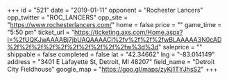 +++
id = "521"
date = "2019-01-11"
opponent = "Rochester Lancers"
opp_twitter = "ROC_LANCERS"
opp_site = "https://www.rochesterlancers.com/"
home = false
price = ""
game_time = "5:50 pm"
ticket_url = "https://ticketing.axs.com/Home.aspx?I=%2fUQKJwAAAABj7jbUAQAAAACl%2fv%2f%2f%2fwBLAAAAA3N0cAD%2f%2f%2f%2f%2f%2f%2f%2f%2f%2fw%3d%3d"
saleprice = ""
shippable = false
completed = false
lat = "42.34662"
lng = "-83.014149"
address = "3401 E Lafayette St, Detroit, MI 48207"
field_name = "Detroit City Fieldhouse"
google_map = "https://goo.gl/maps/zyKj1TYJhsS2"
+++